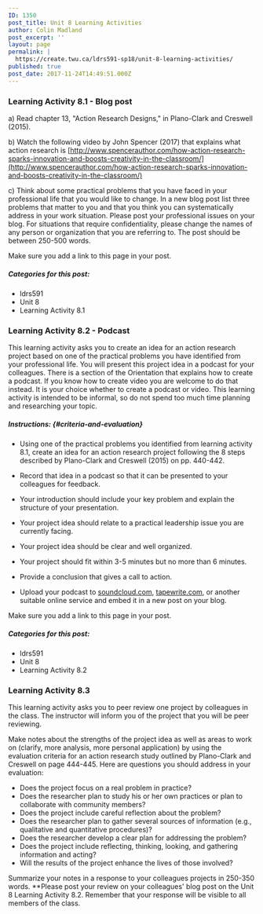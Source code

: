 ```yaml
---
ID: 1350
post_title: Unit 8 Learning Activities
author: Colin Madland
post_excerpt: ''
layout: page
permalink: |
  https://create.twu.ca/ldrs591-sp18/unit-8-learning-activities/
published: true
post_date: 2017-11-24T14:49:51.000Z
---
```


### Learning Activity 8.1 - Blog post

a\) Read chapter 13, "Action Research Designs," in Plano-Clark and Creswell \(2015\).

b\) Watch the following video by John Spencer \(2017\) that explains what action research is [http://www.spencerauthor.com/how-action-research-sparks-innovation-and-boosts-creativity-in-the-classroom/](http://www.spencerauthor.com/how-action-research-sparks-innovation-and-boosts-creativity-in-the-classroom/)

c\) Think about some practical problems that you have faced in your professional life that you would like to change.  In a new blog post list three problems that matter to you and that you think you can systematically address in your work situation.  Please post your professional issues on your blog. For situations that require confidentiality, please change the names of any person or organization that you are referring to. The post should be between 250-500 words.

Make sure you add a link to this page in your post.

##### Categories for this post:

* ldrs591
* Unit 8
* Learning Activity 8.1

### Learning Activity 8.2 - Podcast

This learning activity asks you to create an idea for an action research project based on one of the practical problems you have identified from your professional life.  You will present this project idea in a podcast for your colleagues. There is a section of the Orientation that explains how to create a podcast. If you know how to create video you are welcome to do that instead. It is your choice whether to create a podcast or video.  This learning activity is intended to be informal, so do not spend too much time planning and researching your topic.

##### Instructions: {#criteria-and-evaluation}

* Using one of the practical problems you identified from learning activity 8.1, create an idea for an action research project following the 8 steps described by Plano-Clark and Creswell \(2015\) on pp. 440-442.

* Record that idea in a podcast so that it can be presented to your colleagues for feedback.

* Your introduction should include your key problem and explain the structure of your presentation.

* Your project idea should relate to a practical leadership issue you are currently facing.

* Your project idea should be clear and well organized.

* Your project should fit within 3-5 minutes but no more than 6 minutes.

* Provide a conclusion that gives a call to action.

* Upload your podcast to [soundcloud.com](https://soundcloud.com), [tapewrite.com](https://tapewrite.com), or another suitable online service and embed it in a new post on your blog.

Make sure you add a link to this page in your post.

##### Categories for this post:

* ldrs591
* Unit 8
* Learning Activity 8.2

### Learning Activity 8.3

This learning activity asks you to peer review one project by colleagues in the class.  The instructor will inform you of the project that you will be peer reviewing.

Make notes about the strengths of the project idea as well as areas to work on \(clarify, more analysis, more personal application\) by using the evaluation criteria for an action research study outlined by Plano-Clark and Creswell on page 444-445.  Here are questions you should address in your evaluation:

* Does the project focus on a real problem in practice?
* Does the researcher plan to study his or her own practices or plan to collaborate with community members?
* Does the project include careful reflection about the problem?
* Does the researcher plan to gather several sources of information \(e.g., qualitative and quantitative procedures\)?
* Does the researcher develop a clear plan for addressing the problem?
* Does the project include reflecting, thinking, looking, and gathering information and acting?
* Will the results of the project enhance the lives of those involved?

Summarize your notes in a response to your colleagues projects in 250-350 words.  **Please post your review on your colleagues' blog post on the Unit 8 Learning Activity 8.2. Remember that your response will be visible to all members of the class.

